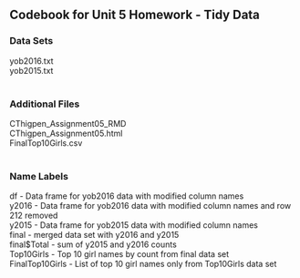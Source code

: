 ## Codebook for Unit 5 Homework - Tidy Data

### Data Sets
yob2016.txt<br>
yob2015.txt<br><br>

### Additional Files
CThigpen_Assignment05_RMD<br>
CThigpen_Assignment05.html<br>
FinalTop10Girls.csv<br><br>

### Name Labels
df - Data frame for yob2016 data with modified column names<br>
y2016 - Data frame for yob2016 data with modified column names and row 212 removed<br>
y2015 - Data frame for yob2015 data with modified column names<br>
final - merged data set with y2016 and y2015<br>
final$Total - sum of y2015 and y2016 counts<br>
Top10Girls - Top 10 girl names by count from final data set<br>
FinalTop10Girls - List of top 10 girl names only from Top10Girls data set
